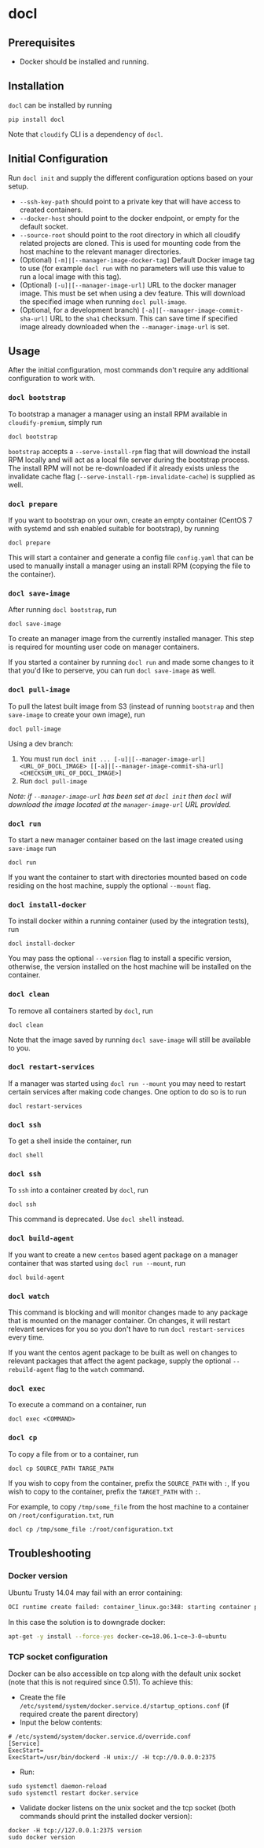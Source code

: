 # docl

## Prerequisites
* Docker should be installed and running.

## Installation
`docl` can be installed by running 

```
pip install docl
```

Note that `cloudify` CLI is a dependency of `docl`.

## Initial Configuration

Run `docl init` and supply the different configuration options based on your setup.
* `--ssh-key-path` should point to a private key that will have access to created containers.
* `--docker-host` should point to the docker endpoint, or empty for the default socket.
* `--source-root` should point to the root directory in which all cloudify related projects are cloned. This is used for mounting code
  from the host machine to the relevant manager directories.
* (Optional) `[-m]|[--manager-image-docker-tag]` Default Docker image tag to use (for example `docl run` with no parameters will use this value to run a local image with this tag).
* (Optional) `[-u]|[--manager-image-url]` URL to the docker manager image. This must be set when using a dev feature. This will download the specified image when running `docl pull-image`.
* (Optional, for a development branch) `[-a]|[--manager-image-commit-sha-url]` URL to the `sha1` checksum. This can save time if specified image already downloaded when 
the `--manager-image-url` is set. 

## Usage

After the initial configuration, most commands don't require any additional configuration to work with.

### `docl bootstrap`
To bootstrap a manager a manager using an install RPM available in `cloudify-premium`, simply run


```
docl bootstrap
```

`bootstrap` accepts a `--serve-install-rpm` flag that will download the install RPM locally and will act as a local file server during the bootstrap process. The install RPM will not be re-downloaded if it already exists unless the invalidate cache flag (`--serve-install-rpm-invalidate-cache`) is supplied as well.

### `docl prepare`
If you want to bootstrap on your own, create an empty container (CentOS 7 with systemd and ssh enabled suitable for bootstrap), by 
running

```
docl prepare
```

This will start a container and generate a config file `config.yaml` that can be used to manually install a manager using an install RPM (copying the file to the container).

### `docl save-image`

After running `docl bootstrap`, run

```
docl save-image
```

To create an manager image from the currently installed manager. This step is required for mounting user code on manager containers.

If you started a container by running `docl run` and made some changes to it that you'd like to perserve, you can run `docl save-image` as well.


### `docl pull-image`

To pull the latest built image from S3 (instead of running `bootstrap` and then `save-image` to create your own image), run

```
docl pull-image
```

Using a dev branch:
1. You must run `docl init ... [-u]|[--manager-image-url] <URL_OF_DOCL_IMAGE> [[-a]|[--manager-image-commit-sha-url] <CHECKSUM_URL_OF_DOCL_IMAGE>]`
2. Run `docl pull-image`

_Note: if `--manager-image-url` has been set at `docl init` then `docl` will download the image located at the `manager-image-url` URL provided._

### `docl run`

To start a new manager container based on the last image created using `save-image` run

```
docl run
```

If you want the container to start with directories mounted based on code residing on the host machine, supply the optional `--mount`
flag.

### `docl install-docker`

To install docker within a running container (used by the integration tests), run

```
docl install-docker
```

You may pass the optional `--version` flag to install a specific version, otherwise, the version installed on the host machine
will be installed on the container.

### `docl clean`

To remove all containers started by `docl`, run

```
docl clean
```

Note that the image saved by running `docl save-image` will still be available to you.

### `docl restart-services`
If a manager was started using `docl run --mount` you may need to restart certain services after making code changes. One option to do so is to run

```
docl restart-services
```

### `docl ssh`
To get a shell inside the container, run

```
docl shell
```

### `docl ssh`
To `ssh` into a container created by `docl`, run

```
docl ssh
```
This command is deprecated. Use `docl shell` instead.

### `docl build-agent`
If you want to create a new `centos` based agent package on a manager container that was started using `docl run --mount`, run

```
docl build-agent
```

### `docl watch`
This command is blocking and will monitor changes made to any package that is mounted on the manager container. On changes, it will
restart relevant services for you so you don't have to run `docl restart-services` every time.

If you want the centos agent package to be built as well on changes to relevant packages that affect the agent package, supply the 
optional `--rebuild-agent` flag to the `watch` command.

### `docl exec`
To execute a command on a container, run

```
docl exec <COMMAND>
```

### `docl cp`
To copy a file from or to a container, run 

```
docl cp SOURCE_PATH TARGE_PATH
```
If you wish to copy from the container, prefix the `SOURCE_PATH` with `:`, If you wish to copy to the container, prefix the `TARGET_PATH` with `:`.

For example, to copy `/tmp/some_file` from the host machine to a container on `/root/configuration.txt`, run

```
docl cp /tmp/some_file :/root/configuration.txt
```


## Troubleshooting

### Docker version
Ubuntu Trusty 14.04 may fail with an error containing:

```bash
OCI runtime create failed: container_linux.go:348: starting container process caused "process_linux.go:297: copying bootstrap data to pipe caused \"write init-p: broken pipe\"": unknown
```

In this case the solution is to downgrade docker:

```bash
apt-get -y install --force-yes docker-ce=18.06.1~ce~3-0~ubuntu
```

### TCP socket configuration
Docker can be also accessible on tcp along with the default unix socket (note that this is not required since 0.51).
To achieve this:
* Create the file `/etc/systemd/system/docker.service.d/startup_options.conf` (if required create the parent directory)
* Input the below contents:
```
# /etc/systemd/system/docker.service.d/override.conf
[Service]
ExecStart=
ExecStart=/usr/bin/dockerd -H unix:// -H tcp://0.0.0.0:2375
```
* Run:
```
sudo systemctl daemon-reload
sudo systemctl restart docker.service
```
* Validate docker listens on the unix socket and the tcp socket (both commands should print the installed docker version):
```
docker -H tcp://127.0.0.1:2375 version
sudo docker version
```
